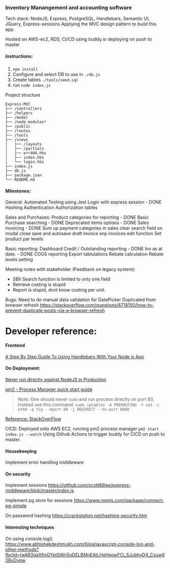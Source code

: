 ### Inventory Manangement and accounting software

Tech stack:
NodeJS, Express, PostgreSQL, Handlebars, Semantic UI, JQuery, Express-sessions
Applying the MVC design pattern to build this app.

Hosted on AWS-ec2, RDS, CI/CD using buddy.io deploying on push to master


##### Instructions:
1. `npm install`
2. Configure and select DB to use in `./db.js`
3. Create tables `./tools/seed.sql`
4. run `node index.js`


Project structure
```
Express-MVC
├── /controllers
├── /helpers
├── /model
├── /node_modules*
├── /public
├── /routes
├── /tools
├── /views
│   ├── /layouts
│   ├── /partials
│   ├── err404.hbs
│   ├── index.hbs
│   └── login.hbs
├── index.js
├── db.js
├── package.json
└── README.md
```

#### Milestones:
General:
Automated Testing using Jest
Login with express session - DONE
Hashing Authentication
Authorization tables

Sales and Purchases:
Product categories for reporting - DONE
Basic Purchase searching - DONE
Deprecated items options - DONE
Sales invoicing - DONE
Sum up payment categories in sales
clear search field on modal close
save and autosave draft invoice
snp invoices edit function
Set pruduct par levels

Basic reporting:
Dashboard 
Credit / Outstanding reporting - DONE
Inv as at date. - DONE
COGS reporting
Export tablulations
Rebate calculation
Rebate levels setting


Meeting notes with stakeholder (Feedback on legacy system):
* SBII Search function is limited to only one field
* Retrieve costing is stupid
* Report is stupid, dont know costing per unit.


Bugs:
Need to do manual data validation for DatePicker
Duplicated from browser refresh
https://stackoverflow.com/questions/6718150/how-to-prevent-duplicate-posts-via-a-browser-refresh

# Developer reference:

#### Frontend
[A Step By Step Guide To Using Handlebars With Your Node js App](https://medium.com/@waelyasmina/a-guide-into-using-handlebars-with-your-express-js-application-22b944443b65)

#### On Deployment:

[Never run directly against NodeJS in Production](https://www.freecodecamp.org/news/you-should-never-ever-run-directly-against-node-js-in-production-maybe-7fdfaed51ec6/)

[pm2 - Process Manager quick start guide](https://pm2.keymetrics.io/docs/usage/quick-start/)

> Note: One should never `sudo` and run process directly on port 80, instead use this command:
`sudo iptables -A PREROUTING -t nat -i eth0 -p tcp --dport 80 -j REDIRECT --to-port 8080`

[Reference: StackOverFlow](https://stackoverflow.com/questions/44911171/running-node-app-via-pm2-on-port-80)

CICD:
Deployed onto AWS EC2, running pm2 process manager
`pm2 start index.js --watch`
Using Github Actions to trigger buddy for CICD on push to master.

#### Housekeeping
Implement error handling middleware


#### On security
Implement sessions
https://github.com/scott88lee/express-middleware/blob/master/index.js

Implement pg store for sessions
https://www.npmjs.com/package/connect-pg-simple

On password hashing
https://crackstation.net/hashing-security.htm

#### Interesting techniques
On using console.log()
https://www.abhishekdeshmukh.com/blog/javascript-console-log-and-other-methods?fbclid=IwAR3qaXfinGYptSWn5oDELBMnEAtLHeHxowFCi_SJubhvD4_Czuw63ByDvpw
